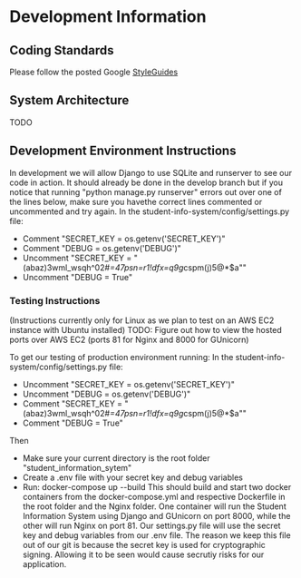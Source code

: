 # Development Information

## Coding Standards

Please follow the posted Google [StyleGuides](https://google.github.io/styleguide/)

## System Architecture
TODO

## Development Environment Instructions
In development we will allow Django to use SQLite and runserver to see our code in action. It should already be done in the develop branch but if you notice that running "python manage.py runserver" errors out over one of the lines below, make sure you havethe correct lines commented or uncommented and try again.
In the student-info-system/config/settings.py file:
* Comment  "SECRET_KEY = os.getenv('SECRET_KEY')"
* Comment  "DEBUG = os.getenv('DEBUG')"
* Uncomment    "SECRET_KEY = "(abaz)3wml_wsqh^02#*=47psn=r1!dfx=q9g*cspm(j)5@*$a""
* Uncomment    "DEBUG = True"

### Testing Instructions
(Instructions currently only for Linux as we plan to test on an AWS EC2 instance with Ubuntu installed)
TODO: Figure out how to view the hosted ports over AWS EC2 (ports 81 for Nginx and 8000 for GUnicorn)

To get our testing of production environment running:
In the student-info-system/config/settings.py file:
* Uncomment  "SECRET_KEY = os.getenv('SECRET_KEY')"
* Uncomment  "DEBUG = os.getenv('DEBUG')"
* Comment    "SECRET_KEY = "(abaz)3wml_wsqh^02#*=47psn=r1!dfx=q9g*cspm(j)5@*$a""
* Comment    "DEBUG = True"

Then
* Make sure your current directory is the root folder "student_information_sytem"
* Create a .env file with your secret key and debug variables
* Run: docker-compose up --build
This should build and start two docker containers from the docker-compose.yml and respective Dockerfile in the root folder and the Nginx folder.
One container will run the Student Information System using Django and GUnicorn on port 8000, while the other will run Nginx on port 81. Our settings.py file will use the secret key and debug variables from our .env file. The reason we keep this file out of our git is because the secret key is used for cryptographic signing. Allowing it to be seen would cause secrutiy risks for our application. 

